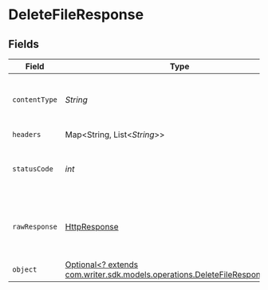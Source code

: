 # DeleteFileResponse


## Fields

| Field                                                                                                                            | Type                                                                                                                             | Required                                                                                                                         | Description                                                                                                                      |
| -------------------------------------------------------------------------------------------------------------------------------- | -------------------------------------------------------------------------------------------------------------------------------- | -------------------------------------------------------------------------------------------------------------------------------- | -------------------------------------------------------------------------------------------------------------------------------- |
| `contentType`                                                                                                                    | *String*                                                                                                                         | :heavy_check_mark:                                                                                                               | HTTP response content type for this operation                                                                                    |
| `headers`                                                                                                                        | Map<String, List<*String*>>                                                                                                      | :heavy_check_mark:                                                                                                               | N/A                                                                                                                              |
| `statusCode`                                                                                                                     | *int*                                                                                                                            | :heavy_check_mark:                                                                                                               | HTTP response status code for this operation                                                                                     |
| `rawResponse`                                                                                                                    | [HttpResponse<InputStream>](https://docs.oracle.com/en/java/javase/11/docs/api/java.net.http/java/net/http/HttpResponse.html)    | :heavy_check_mark:                                                                                                               | Raw HTTP response; suitable for custom response parsing                                                                          |
| `object`                                                                                                                         | [Optional<? extends com.writer.sdk.models.operations.DeleteFileResponseBody>](../../models/operations/DeleteFileResponseBody.md) | :heavy_minus_sign:                                                                                                               | N/A                                                                                                                              |